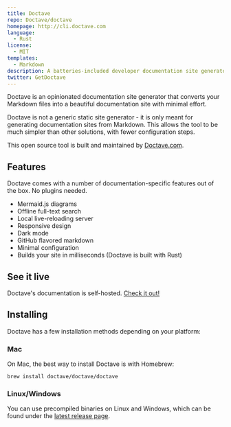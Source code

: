 ```yaml
---
title: Doctave
repo: Doctave/doctave
homepage: http://cli.doctave.com
language:
  - Rust
license:
  - MIT
templates:
  - Markdown
description: A batteries-included developer documentation site generator
twitter: GetDoctave
---
```


Doctave is an opinionated documentation site generator that converts your Markdown files into a
beautiful documentation site with minimal effort.

Doctave is not a generic static site generator - it is only meant for generating documentation sites
from Markdown. This allows the tool to be much simpler than other solutions, with fewer
configuration steps.

This open source tool is built and maintained by [Doctave.com](https://www.doctave.com).

## Features
Doctave comes with a number of documentation-specific features out of the box. No plugins needed.

* Mermaid.js diagrams
* Offline full-text search
* Local live-reloading server
* Responsive design
* Dark mode
* GitHub flavored markdown
* Minimal configuration
* Builds your site in milliseconds (Doctave is built with Rust)

## See it live

Doctave's documentation is self-hosted. [Check it out!](https://cli.doctave.com)

## Installing

Doctave has a few installation methods depending on your platform:

### Mac

On Mac, the best way to install Doctave is with Homebrew:

```
brew install doctave/doctave/doctave
```

### Linux/Windows

You can use precompiled binaries on Linux and Windows, which can be found under the [latest release
page](https://github.com/Doctave/doctave/releases/latest).

